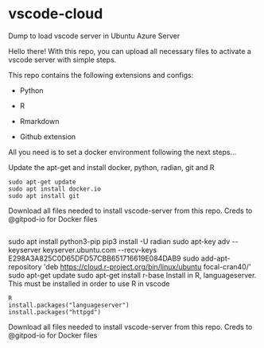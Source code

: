 # vscode-cloud
Dump to load vscode server in Ubuntu Azure Server


Hello there! With this repo, you can upload all necessary files to activate a vscode server with simple steps. 

This repo contains the following extensions and configs:

* Python 

* R 

* Rmarkdown

* Github extension

All you need is to set a docker environment following the next steps...


Update the apt-get and install docker, python, radian, git and R
```
sudo apt-get update
sudo apt install docker.io 
sudo apt install git
```
Download all files needed to install vscode-server from this repo. Creds to @gitpod-io for Docker files
```

```



sudo apt install python3-pip
pip3 install -U radian
sudo apt-key adv --keyserver keyserver.ubuntu.com --recv-keys E298A3A825C0D65DFD57CBB651716619E084DAB9
sudo add-apt-repository 'deb https://cloud.r-project.org/bin/linux/ubuntu focal-cran40/'
sudo apt-get update
sudo apt-get install r-base
Install in R, languageserver. This must be installed in order to use R in vscode
```
R 
install.packages("languageserver")
install.packages("httpgd")
```

Download all files needed to install vscode-server from this repo. Creds to @gitpod-io for Docker files


